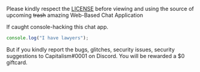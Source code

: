 Please kindly respect the [LICENSE](https://github.com/NastyPigz/ChatApp/blob/master/LICENSE) before viewing and using the source of upcoming ~~trash~~ amazing Web-Based Chat Application

If caught console-hacking this chat app.
```javascript
console.log("I have lawyers");
```
But if you kindly report the bugs, glitches, security issues, security suggestions to Capitalism#0001 on Discord. You will be rewarded a $0 giftcard.
